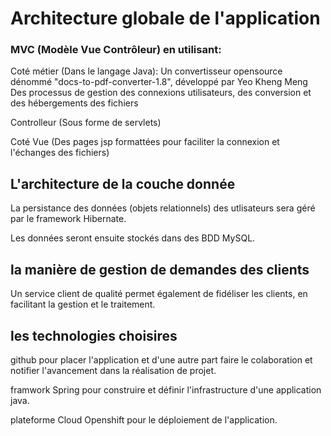 # Architecture globale de l'application 
 ### MVC (Modèle Vue Contrôleur) en utilisant:
 
   Coté métier (Dans le langage Java):
       Un convertisseur opensource dénommé "docs-to-pdf-converter-1.8", développé par Yeo Kheng Meng
       Des processus de gestion des connexions utilisateurs, des conversion et des hébergements des fichiers					
							
   Controlleur (Sous forme de servlets)					
					
   Coté Vue (Des pages jsp formattées pour faciliter la connexion et l'échanges des fichiers)

## L'architecture de la couche donnée 
  La persistance des données (objets relationnels) des utlisateurs sera géré par le framework Hibernate.
  
  Les données seront ensuite stockés dans des BDD MySQL.

## la manière de gestion de demandes des clients 
 Un service client de qualité permet également de fidéliser les clients, en facilitant la gestion et le traitement.
 
## les technologies choisires 
 github pour placer l'application et d'une autre part faire le colaboration et notifier l'avancement dans la réalisation de projet.
	
 framwork Spring pour construire et définir l'infrastructure d'une application java.
	
 plateforme Cloud Openshift pour le déploiement de l'application.

